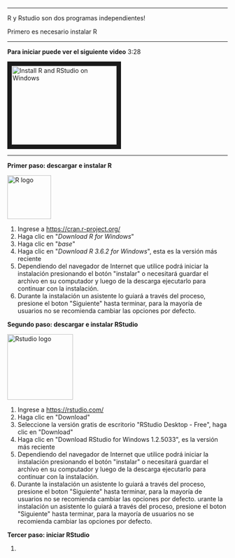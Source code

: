 ***
R y Rstudio son dos programas independientes!

Primero es necesario instalar R
***



**Para iniciar puede ver el siguiente video** 3:28

<a href="http://www.youtube.com/watch?feature=player_embedded&v=GAGUDL-4aVw">
 <img src="http://img.youtube.com/vi/GAGUDL-4aVw/0.jpg" alt="Install R and RStudio on Windows" width="240" height="180" border="10" />
</a>
<hr>

**Primer paso: descargar e instalar R**

 <img src="https://cran.rediris.es/Rlogo.svg" alt="R logo" width="100"/>
 
 
 1. Ingrese a https://cran.r-project.org/
 2. Haga clic en "*Download R for Windows*"
 3. Haga clic en "*base*"
 4. Haga clic en "*Download R 3.6.2 for Windows*", esta es la versión más reciente
 5. Dependiendo del navegador de Internet que utilice podrá iniciar la instalación presionando el botón "instalar" o necesitará guardar el archivo en su computador y luego de la descarga ejecutarlo para continuar con la instalación. 
 6. Durante la instalación un asistente lo guiará a través del proceso, presione el boton "Siguiente" hasta terminar, para la mayoría de usuarios no se recomienda cambiar las opciones por defecto.
 
 
**Segundo paso: descargar e instalar RStudio**

 <img src="https://upload.wikimedia.org/wikipedia/commons/thumb/d/d0/RStudio_logo_flat.svg/320px-RStudio_logo_flat.svg.png" alt="Rstudio logo" width="150"/>
 
 1. Ingrese a https://rstudio.com/
 2. Haga clic en "Download"
 3. Seleccione la versión gratis de escritorio "RStudio Desktop - Free", haga clic en "Download"
 3. Haga clic en "Download RStudio for Windows 1.2.5033", es la versión más reciente
 4. Dependiendo del navegador de Internet que utilice podrá iniciar la instalación presionando el botón "instalar" o necesitará guardar el archivo en su computador y luego de la descarga ejecutarlo para continuar con la instalación.
 5. Durante la instalación un asistente lo guiará a través del proceso, presione el boton "Siguiente" hasta terminar, para la mayoría de usuarios no se recomienda cambiar las opciones por defecto.
 urante la instalación un asistente lo guiará a través del proceso, presione el boton "Siguiente" hasta terminar, para la mayoría de usuarios no se recomienda cambiar las opciones por defecto.


**Tercer paso: iniciar RStudio**

1. 
